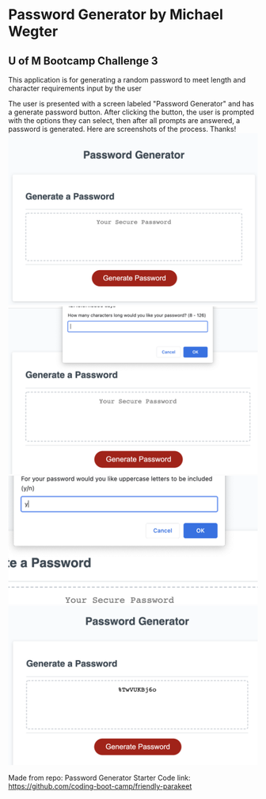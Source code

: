 # Password Generator by Michael Wegter
## U of M Bootcamp Challenge 3

This application is for generating a random password to meet length and character requirements input by the user

The user is presented with a screen labeled "Password Generator" and has a generate password button. After clicking the button, the user is prompted with the options they can select, then after all prompts are answered, a password is generated. Here are screenshots of the process. Thanks!
![screenshot 1](assets/1.png)
![screenshot 2](assets/2.png)
![screenshot 3](assets/3.png)
![screenshot 4](assets/4.png)

Made from repo: Password Generator Starter Code link: https://github.com/coding-boot-camp/friendly-parakeet
